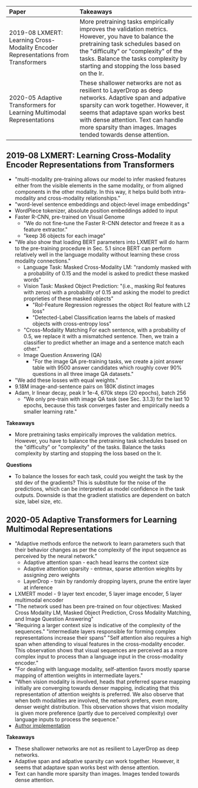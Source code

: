 | Paper | Takeaways |
| :--- | :--- |
|2019-08 LXMERT: Learning Cross-Modality Encoder Representations from Transformers | More pretraining tasks empirically improves the validation metrics. However, you have to balance the pretraining task schedules based on the "difficulty" or "complexity" of the tasks. Balance the tasks complexity by starting and stopping the loss based on the lr. |
| 2020-05 Adaptive Transformers for Learning Multimodal Representations | These shallower networks are not as resilient to LayerDrop as deep networks. Adaptive span and adpative sparsity can work together. However, it seems that adaptave span works best with dense attention. Text can handle more sparsity than images. Images tended towards dense attention. |

## 2019-08 LXMERT: Learning Cross-Modality Encoder Representations from Transformers
- "multi-modality pre-training allows our model to infer masked features either from the visible elements in the same modality, or from aligned components in the other modality. In this way, it helps build both intra-modality and cross-modality relationships."
- "word-level sentence embeddings and object-level image embeddings"
- WordPiece tokenizer, absolute position embeddings added to input
- Faster R-CNN, pre-trained on Visual Genome
    - "We do not fine-tune the Faster R-CNN detector and freeze it as a feature extractor."
    - "keep 36 objects for each image"
- "We also show that loading BERT parameters into LXMERT will do harm to the pre-training procedure in Sec. 5.1 since BERT can perform relatively well in the language modality without learning these cross modality connections."
    - Language Task: Masked Cross-Modality LM: "randomly masked with a probability of 0.15 and the model is asked to predict these masked words"
    - Vision Task: Masked Object Prediction: "(i.e., masking RoI features with zeros) with a probability of 0.15 and asking the model to predict proprieties of these masked objects"
        - "RoI-Feature Regression regresses the object RoI feature with L2 loss"
        - "Detected-Label Classification learns the labels of masked objects with cross-entropy loss"
    - "Cross-Modality Matching For each sentence, with a probability of 0.5, we replace it with a mismatched sentence. Then, we train a classifier to predict whether an image and a sentence match each other."
    - Image Question Answering (QA)
        - "For the image QA pre-training tasks, we create a joint answer table with 9500 answer candidates which roughly cover 90% questions in all three image QA datasets."
- "We add these losses with equal weights."
- 9.18M image-and-sentence pairs on 180K distinct images
- Adam, lr linear decay, peak lr 1e-4, 670k steps (20 epochs), batch 256
    - "We only pre-train with image QA task (see Sec. 3.1.3) for the last 10 epochs, because this task converges faster and empirically needs a smaller learning rate."

**Takeaways**
- More pretraining tasks empirically improves the validation metrics. However, you have to balance the pretraining task schedules based on the "difficulty" or "complexity" of the tasks. Balance the tasks complexity by starting and stopping the loss based on the lr.

**Questions**
- To balance the losses for each task, could you weight the task by the std dev of the gradients? This is substitute for the noise of the predictions, which can be interpreted as model confidence in the task outputs. Downside is that the gradient statistics are dependent on batch size, label size, etc.

## 2020-05 Adaptive Transformers for Learning Multimodal Representations
- "Adaptive methods enforce the network to learn parameters such that their behavior changes as per the complexity of the input sequence as perceived by the neural network."
    - Adaptive attention span - each head learns the context size
    - Adaptive attention sparsity - entmax, sparse attention wieghts by assigning zero weights
    - LayerDrop - train by randomly dropping layers, prune the entire layer at inference
- LXMERT model - 9 layer text encoder, 5 layer image encoder, 5 layer multimodal encoder
- "The network used has been pre-trained on four objectives: Masked Cross Modality LM, Masked Object Prediction, Cross Modality Matching, and Image Question Answering"
- "Requiring a larger context size is indicative of the complexity of the sequences." "intermediate layers responsible for forming complex representations increase their spans" "Self attention also requires a high span when attending to visual features in the cross-modality encoder. This observation shows that visual sequences are perceived as a more complex input to process than a language input in the cross-modality encoder."
- "For dealing with language modality, self-attention favors mostly sparse mapping of attention weights in intermediate layers."
- "When vision modality is involved, heads that preferred sparse mapping initially are converging towards denser mapping, indicating that this representation of attention weights is preferred. We also observe that when both modalities are involved, the network prefers, even more, denser weight distribution. This observation shows that vision modality is given more preference (partly due to perceived complexity) over language inputs to process the sequence."
- [Author implementation](https://github.com/prajjwal1/adaptive_transformer)

**Takeaways**
- These shallower networks are not as resilient to LayerDrop as deep networks.
- Adaptive span and adpative sparsity can work together. However, it seems that adaptave span works best with dense attention.
- Text can handle more sparsity than images. Images tended towards dense attention.
